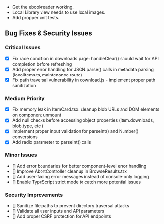 - Get the ebookreader working.
- Local Library view needs to use local images.
- Add propper unit tests.

## Bug Fixes & Security Issues

### Critical Issues
- [x] Fix race condition in downloads page: handleClear() should wait for API completion before refreshing
- [x] Add proper error handling for JSON.parse() calls in metadata parsing (localItems.ts, maintenance route)
- [x] Fix path traversal vulnerability in download.js - implement proper path sanitization

### Medium Priority
- [x] Fix memory leak in ItemCard.tsx: cleanup blob URLs and DOM elements on component unmount
- [x] Add null checks before accessing object properties (item.downloads, blob.type, etc.)
- [x] Implement proper input validation for parseInt() and Number() conversions
- [x] Add radix parameter to parseInt() calls

### Minor Issues
- [] Add error boundaries for better component-level error handling
- [] Improve AbortController cleanup in BrowseResults.tsx
- [] Add user-facing error messages instead of console-only logging
- [] Enable TypeScript strict mode to catch more potential issues

### Security Improvements
- [] Sanitize file paths to prevent directory traversal attacks
- [] Validate all user inputs and API parameters
- [] Add proper CSRF protection for API endpoints